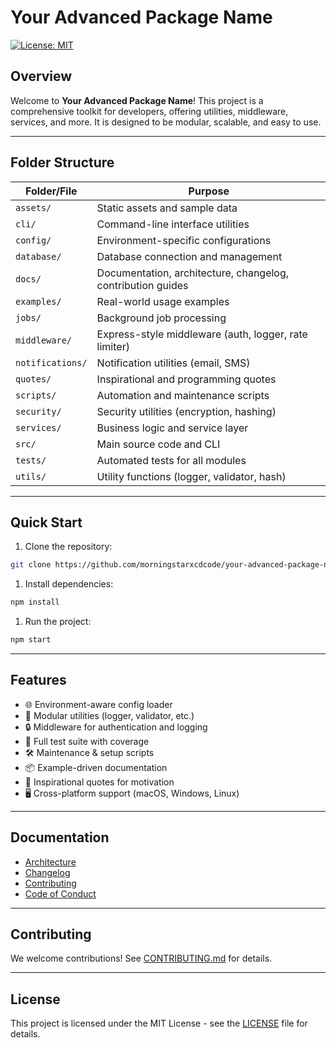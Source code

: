# Your Advanced Package Name

[![License: MIT](https://img.shields.io/badge/License-MIT-yellow.svg)](https://opensource.org/licenses/MIT)

## Overview

Welcome to **Your Advanced Package Name**! This project is a comprehensive toolkit for developers, offering utilities, middleware, services, and more. It is designed to be modular, scalable, and easy to use.

---

## Folder Structure

| Folder/File         | Purpose                                                      |
|--------------------|--------------------------------------------------------------|
| `assets/`          | Static assets and sample data                                |
| `cli/`             | Command-line interface utilities                            |
| `config/`          | Environment-specific configurations                         |
| `database/`        | Database connection and management                          |
| `docs/`            | Documentation, architecture, changelog, contribution guides |
| `examples/`        | Real-world usage examples                                    |
| `jobs/`            | Background job processing                                   |
| `middleware/`      | Express-style middleware (auth, logger, rate limiter)       |
| `notifications/`   | Notification utilities (email, SMS)                         |
| `quotes/`          | Inspirational and programming quotes                        |
| `scripts/`         | Automation and maintenance scripts                          |
| `security/`        | Security utilities (encryption, hashing)                    |
| `services/`        | Business logic and service layer                            |
| `src/`             | Main source code and CLI                                    |
| `tests/`           | Automated tests for all modules                             |
| `utils/`           | Utility functions (logger, validator, hash)                 |

---

## Quick Start

1. Clone the repository:

```bash
git clone https://github.com/morningstarxcdcode/your-advanced-package-name.git
```

1. Install dependencies:

```bash
npm install
```

1. Run the project:

```bash
npm start
```

---

## Features

- 🌐 Environment-aware config loader
- 🧩 Modular utilities (logger, validator, etc.)
- 🔒 Middleware for authentication and logging
- 🧪 Full test suite with coverage
- 🛠️ Maintenance & setup scripts
- 📦 Example-driven documentation
- 💬 Inspirational quotes for motivation
- 🖥️ Cross-platform support (macOS, Windows, Linux)

---

## Documentation

- [Architecture](docs/ARCHITECTURE.md)
- [Changelog](docs/CHANGELOG.md)
- [Contributing](docs/CONTRIBUTING.md)
- [Code of Conduct](docs/CODE_OF_CONDUCT.md)

---

## Contributing

We welcome contributions! See [CONTRIBUTING.md](docs/CONTRIBUTING.md) for details.

---

## License

This project is licensed under the MIT License - see the [LICENSE](LICENSE) file for details.
